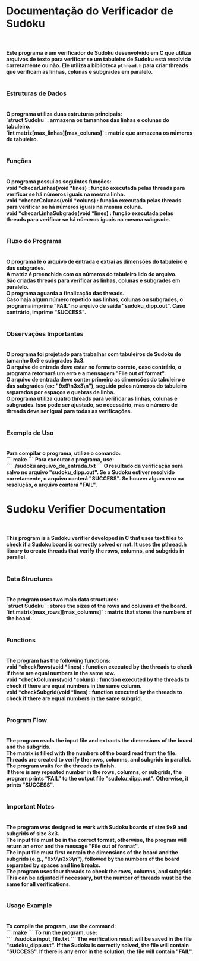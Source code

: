 <b><h1>Documentação do Verificador de Sudoku</h1><br><br>
Este programa é um verificador de Sudoku desenvolvido em C que utiliza arquivos de texto para verificar se um tabuleiro de Sudoku está resolvido corretamente ou não. Ele utiliza a biblioteca `pthread.h` para criar threads que verificam as linhas, colunas e subgrades em paralelo.<br><br>
  <h3>Estruturas de Dados<br><br></h3>
O programa utiliza duas estruturas principais:<br>
`struct Sudoku` : armazena os tamanhos das linhas e colunas do tabuleiro.<br>
`int matriz[max_linhas][max_colunas]` : matriz que armazena os números do tabuleiro.<br><br>
<h3>Funções<br><br></h3>
O programa possui as seguintes funções:<br>
void *checarLinhas(void *lines) : função executada pelas threads para verificar se há números iguais na mesma linha.<br>
void *checarColunas(void *coluns) : função executada pelas threads para verificar se há números iguais na mesma coluna.<br>
void *checarLinhaSubgrade(void *lines) : função executada pelas threads para verificar se há números iguais na mesma subgrade.<br><br>
<h3>Fluxo do Programa<br><br></h3>
O programa lê o arquivo de entrada e extrai as dimensões do tabuleiro e das subgrades.<br>
A matriz é preenchida com os números do tabuleiro lido do arquivo.<br>
São criadas threads para verificar as linhas, colunas e subgrades em paralelo.<br>
O programa aguarda a finalização das threads.<br>
Caso haja algum número repetido nas linhas, colunas ou subgrades, o programa imprime "FAIL" no arquivo de saída "sudoku_dipp.out". Caso contrário, imprime "SUCCESS".<br><br>
<h3>Observações Importantes<br><br></h3>
O programa foi projetado para trabalhar com tabuleiros de Sudoku de tamanho 9x9 e subgrades 3x3.<br>
O arquivo de entrada deve estar no formato correto, caso contrário, o programa retornará um erro e a mensagem "File out of format".<br>
O arquivo de entrada deve conter primeiro as dimensões do tabuleiro e das subgrades (ex: "9x9\n3x3\n"), seguido pelos números do tabuleiro separados por espaços e quebras de linha.<br>
O programa utiliza quatro threads para verificar as linhas, colunas e subgrades. Isso pode ser ajustado, se necessário, mas o número de threads deve ser igual para todas as verificações.<br><br>
<h3>Exemplo de Uso<br><br></h3>
Para compilar o programa, utilize o comando:<br>
```
make
```
Para executar o programa, use:<br>
```
./sudoku arquivo_de_entrada.txt
```
O resultado da verificação será salvo no arquivo "sudoku_dipp.out". Se o Sudoku estiver resolvido corretamente, o arquivo conterá "SUCCESS". Se houver algum erro na resolução, o arquivo conterá "FAIL".<br>


<b><h1>Sudoku Verifier Documentation</h1><br><br>
This program is a Sudoku verifier developed in C that uses text files to check if a Sudoku board is correctly solved or not. It uses the pthread.h library to create threads that verify the rows, columns, and subgrids in parallel.<br><br>

  <h3>Data Structures<br><br></h3>
The program uses two main data structures:<br>
`struct Sudoku` : stores the sizes of the rows and columns of the board.<br>
`int matrix[max_rows][max_columns]` : matrix that stores the numbers of the board.<br><br>
<h3>Functions<br><br></h3>
The program has the following functions:<br>
void *checkRows(void *lines) : function executed by the threads to check if there are equal numbers in the same row.<br>
void *checkColumns(void *coluns) : function executed by the threads to check if there are equal numbers in the same column.<br>
void *checkSubgrid(void *lines) : function executed by the threads to check if there are equal numbers in the same subgrid.<br><br>
<h3>Program Flow<br><br></h3>
The program reads the input file and extracts the dimensions of the board and the subgrids.<br>
The matrix is filled with the numbers of the board read from the file.<br>
Threads are created to verify the rows, columns, and subgrids in parallel.<br>
The program waits for the threads to finish.<br>
If there is any repeated number in the rows, columns, or subgrids, the program prints "FAIL" to the output file "sudoku_dipp.out". Otherwise, it prints "SUCCESS".<br><br>
<h3>Important Notes<br><br></h3>
The program was designed to work with Sudoku boards of size 9x9 and subgrids of size 3x3.<br>
The input file must be in the correct format, otherwise, the program will return an error and the message "File out of format".<br>
The input file must first contain the dimensions of the board and the subgrids (e.g., "9x9\n3x3\n"), followed by the numbers of the board separated by spaces and line breaks.<br>
The program uses four threads to check the rows, columns, and subgrids. This can be adjusted if necessary, but the number of threads must be the same for all verifications.<br><br>
<h3>Usage Example<br><br></h3>
To compile the program, use the command:<br>
```
make
```
To run the program, use:<br>
```
./sudoku input_file.txt
```
The verification result will be saved in the file "sudoku_dipp.out". If the Sudoku is correctly solved, the file will contain "SUCCESS". If there is any error in the solution, the file will contain "FAIL".<br>
